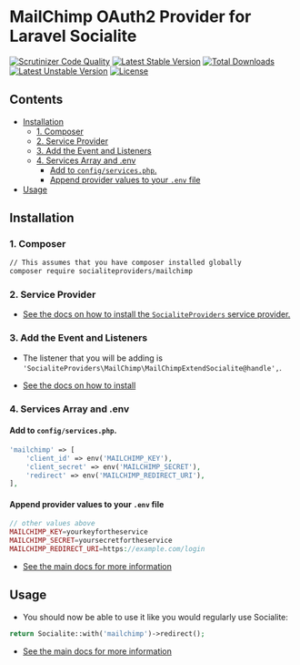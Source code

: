 # MailChimp OAuth2 Provider for Laravel Socialite

[![Scrutinizer Code Quality](https://img.shields.io/scrutinizer/g/SocialiteProviders/MailChimp.svg?style=flat-square)](https://scrutinizer-ci.com/g/SocialiteProviders/MailChimp/?branch=master)
[![Latest Stable Version](https://img.shields.io/packagist/v/socialiteproviders/mailchimp.svg?style=flat-square)](https://packagist.org/packages/socialiteproviders/mailchimp)
[![Total Downloads](https://img.shields.io/packagist/dt/socialiteproviders/mailchimp.svg?style=flat-square)](https://packagist.org/packages/socialiteproviders/mailchimp)
[![Latest Unstable Version](https://img.shields.io/packagist/vpre/socialiteproviders/mailchimp.svg?style=flat-square)](https://packagist.org/packages/socialiteproviders/mailchimp)
[![License](https://img.shields.io/packagist/l/socialiteproviders/mailchimp.svg?style=flat-square)](https://packagist.org/packages/socialiteproviders/mailchimp)

<!-- START doctoc generated TOC please keep comment here to allow auto update -->
<!-- DON'T EDIT THIS SECTION, INSTEAD RE-RUN doctoc TO UPDATE -->
## Contents

- [Installation](#installation)
  - [1. Composer](#1-composer)
  - [2. Service Provider](#2-service-provider)
  - [3. Add the Event and Listeners](#3-add-the-event-and-listeners)
  - [4. Services Array and .env](#4-services-array-and-env)
    - [Add to `config/services.php`.](#add-to-configservicesphp)
    - [Append provider values to your `.env` file](#append-provider-values-to-your-env-file)
- [Usage](#usage)

<!-- END doctoc generated TOC please keep comment here to allow auto update -->


## Installation

### 1. Composer

```bash
// This assumes that you have composer installed globally
composer require socialiteproviders/mailchimp
```

### 2. Service Provider

* [See the docs on how to install the `SocialiteProviders` service provider.](https://github.com/SocialiteProviders/Manager#2-service-provider)


### 3. Add the Event and Listeners

* The listener that you will be adding is `'SocialiteProviders\MailChimp\MailChimpExtendSocialite@handle',`.

* [See the docs on how to install](https://github.com/SocialiteProviders/Manager#3-add-the-event-and-listeners)

### 4. Services Array and .env

#### Add to `config/services.php`.

```php
'mailchimp' => [
    'client_id' => env('MAILCHIMP_KEY'),
    'client_secret' => env('MAILCHIMP_SECRET'),
    'redirect' => env('MAILCHIMP_REDIRECT_URI'),
],
```

#### Append provider values to your `.env` file

```php
// other values above
MAILCHIMP_KEY=yourkeyfortheservice
MAILCHIMP_SECRET=yoursecretfortheservice
MAILCHIMP_REDIRECT_URI=https://example.com/login
```

* [See the main docs for more information](https://github.com/SocialiteProviders/Manager#4-services-array-and-env)


## Usage

* You should now be able to use it like you would regularly use Socialite:

```php
return Socialite::with('mailchimp')->redirect();
```

* [See the main docs for more information](https://github.com/SocialiteProviders/Manager#usage)
